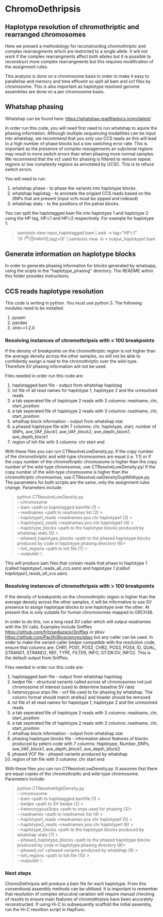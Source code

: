 # ChromoDethripsis
## Haplotype resolution of chromothriptic and rearranged chromosomes 

Here we present a methodology for reconstructing chromothriptic and complex rearrangments which are restricted to a single allele. It will not work if the complex rearrangments affect both alleles but it is possible to reconstruct more complex rearrangments but this requires modification of the assignment rules. 

This analysis is done on a chromosome basis in order to make it easy to parallelise and memory and time efficeint so split all bam and vcf files by chromosome. This is also important as haplotype resolved genome assemblies are done on a per chromosome basis.

## Whatshap phasing 

Whatshap can be found here: https://whatshap.readthedocs.io/en/latest/ 

In order run this code, you will need first need to run whatshap to aquire the phasing information. Although multiple sequencing modalitiies can be input into whatshap, we recommend that you only use CCS reads as this will lead to a high number of phase blocks but a low switching error rate. This is important as the presence of complex rearagements an subclonal regions may result in more switch errors than when phasing more normal samples. We recommend that the vcf used for phasing is filtered to remove repeat regions or low complexity regions as annotated by UCSC. This is to refuce switch errors.

You will need to run: 

1) whatshap phase - to phase the variants into haplotype blocks
2) whatshap haplotag - to annotate the origianl CCS reads based on the SNPs that are present (input vcfs must be zipped and indexed)
3) whatshap stats - to the positions of the pahse blocks. 

You can split the haplotagged bam file into haplotype 1 and haplotype 2 using the HP tag, HP:i:1 and HP:i:2 respectively. For example for haplotype 1:
> samtools view input_haplotagged.bam | awk -v tag="HP:i:1" '($0 ~ /^@/ || index($0,tag)>0)' | samtools view -b > output_haplotype1.bam
  

## Generate information on haplotype blocks 

In order to generate phasing information for blocks generated by whatsapp, using the scipts in the "haplotype_phasing" directory. The README within this folder provides instructions.

## CCS reads haplotype resolution
  
This code is writing in python. You must use python 3. The following modules need to be installed:

1) pysam 
2) pandas
3) xlrd==1.2.0
  
### Resolving instances of chromothripsis with < 100 breakpoints 

If the denstiy of breakpoints on the chromothriptic region is not higher than the average density across the other samples, ou will not be able to confidently assign a read to the chromothriptic over the wild-type. Therefore SV phasing information will not be used. 

Files needed in order run this code are:

1) haplotagged bam file - output from whatshap haplotag
2) txt file of all read names for haplotype 1, haplotype 2 and the unresolved reads
3) a tab seperated file of haplotype 2 reads with 3 columns: readname, chr, start_position
4) a tab seperated file of haplotype 2 reads with 3 columns: readname, chr, start_position
5) whathap block information - output from whatshap stat
6) a phased haplotype file with 7 columns: chr, haplotype, start, number of SNPs, ave_VAF_block1, ave_VAF_block2, ave_depth_block1, ave_depth_block1
7) region of loh file with 3 columns: chr start end

With these files you can run CTResolveLowDensity.py. If the copy number of the chromothriptic and wild-type chromosomes are equal (i.e. 1:1) or if the copy number of the chromothriptic chromosome is higher than the copy number of the wild-type chromsomse, use CTResolveLowDensity.py/ If the copy number of the wild-type chromosome is higher than the chromothriptic chromsomse, use CTResolveLowDensityDupWildtype.py. The parameters for both scripts are the same, only the assignment rules change. Parameters include: 

> python CTResolveLowDensity.py \
>  --chromosome <chromosome> \
>  --bam <path to haplotagged bamfile (1) > \
>  --readnames <path to readnames list (2) > \
>  --haplotype1_reads <readnames pos chr haplotype1 (3) > \
>  --haplotype2_reads <readnames pos chr haplotype1 (4) > \
>  --haplotype_blocks  <path to the haplotype blocks produced by whatshap stats (5) > \
>  --phased_haplotype_blocks <path to the phased haplotype blocks produced by code in haplotype phasing directory (6)>  \
>  --loh_regions <path to loh file (7) > \
>  --outputdir <path to the output directory> \

This will produce sam files that contain reads that phase to haplotype 1 (called haplotype1_reads_all_<chromosome>_ccs.sam) and haplotype 1 (called haplotype1_reads_all_<chromosome>_ccs.sam).
  
  
### Resolving instances of chromothripsis with > 100 breakpoints 

If the denstiy of breakpoints on the chromothriptic region is higher than the average density across the other samples, it will be informative to use SV presence to assign haplotype blocks to one haplotype over the other. At present this is only suitable for human chromosomes mapped to GRCH38. 

In order to do this, run a long read SV caller which will output readnames with the SV calls. Examples include Sniffles https://github.com/fritzsedlazeck/Sniffles or pbsv https://github.com/PacificBiosciences/pbsv but any caller can be used. In order to make the variant caller bedpe compatible with the resolution code, ensure that columns are: CHR1, POS1, POS2, CHR2, POS3, POS4, ID, QUAL, STRAND1, STRAND2, REF, TYPE, FILTER, INFO, GT:DR:DV, INFO2. This is the default output from Sniffles. 

Files needed in order run this code are:

1) haplotagged bam file - output from whatshap haplotag
2) bedpe file - structural variants called across all chromosomes not just chromosome of interest (used to determine baseline SV rate)
3) heterozygous snps file - vcf file used to for phasing by whatshap. The column format should match strelka2 and header should be removed
4) txt file of all read names for haplotype 1, haplotype 2 and the unresolved reads
5) a tab seperated file of haplotype 2 reads with 3 columns: readname, chr, start_position
6) a tab seperated file of haplotype 2 reads with 3 columns: readname, chr, start_position
7) whathap block information - output from whatshap stat
8) phasing haplotype blocks file - information about features of blocks produced by peters code with 7 columns: Haplotype, Number_SNPs, ave_VAF_block1, ave_depth_block1, ave_depth_block2
9) phased VCF file - phased variants produced by whatshap
10) region of loh file with 3 columns: chr start end
  

With these files you can run CTResolveLowDensity.py. It assumes that there are equal copies of the chromothrpitic and wild-type chromosome. Parameters include: 

> python CTResolveHighDensity.py \
>  --chromosome <chromosome> \
>  --bam <path to haplotagged bamfile (1) > \
>  --bedpe <path to SV bedpe (2) > \
>  --heterozygousSnps <path to snps used for phasing (3)> \
>  --readnames <path to readnames list (4) > \
>  --haplotype1_reads <readnames pos chr haplotype1 (5) > \
>  --haplotype2_reads <readnames pos chr haplotype1 (6) > \
>  --haplotype_blocks  <path to the haplotype blocks produced by whatshap stats (7) > \
>  --phased_haplotype_blocks <path to the phased haplotype blocks produced by code in haplotype phasing directory (8)>  \
>  --phased_vcf <phased variants produced by whatshap (9) >   \
>  --loh_regions <path to loh file (10) > \
>  --outputdir <path to the output directory> \

### Next steps
  
ChomoDethripsis will produce a bam file for each haplotype. From this conventional assembly methods can be ultilised. It is important to remember that resolution of complex strucutral variation will require manual checking of results to ensure main features of chromothrpisis have been accurately reconstructed.  If using Hi-C to subsequently scaffold the initial assembly, run the Hi-C resoltion script in HapFunc. 
  
  
  

  
  



